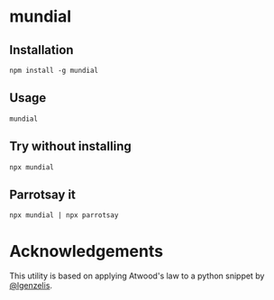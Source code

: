 # mundial

## Installation

```
npm install -g mundial
```

## Usage

```
mundial
```

## Try without installing

```
npx mundial
```

## Parrotsay it

```
npx mundial | npx parrotsay
```

# Acknowledgements

This utility is based on applying Atwood's law to a python snippet by [@lgenzelis](https://github.com/lgenzelis).
